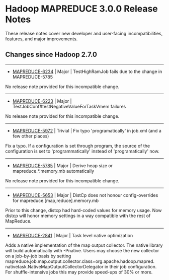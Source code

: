 # Hadoop MAPREDUCE 3.0.0 Release Notes

These release notes cover  new developer and user-facing incompatibilities, features, and major improvements.

## Changes since Hadoop 2.7.0

---

* [MAPREDUCE-6234](https://issues.apache.org/jira/browse/MAPREDUCE-6234) | Major | TestHighRamJob fails due to the change in MAPREDUCE-5785

No release note provided for this incompatible change.

---

* [MAPREDUCE-6223](https://issues.apache.org/jira/browse/MAPREDUCE-6223) | Major | TestJobConf#testNegativeValueForTaskVmem failures

No release note provided for this incompatible change.

---

* [MAPREDUCE-5972](https://issues.apache.org/jira/browse/MAPREDUCE-5972) | Trivial | Fix typo 'programatically' in job.xml (and a few other places)

Fix a typo. If a configuration is set through program, the source of the configuration is set to 'programmatically' instead of 'programatically' now.

---

* [MAPREDUCE-5785](https://issues.apache.org/jira/browse/MAPREDUCE-5785) | Major | Derive heap size or mapreduce.*.memory.mb automatically

No release note provided for this incompatible change.

---

* [MAPREDUCE-5653](https://issues.apache.org/jira/browse/MAPREDUCE-5653) | Major | DistCp does not honour config-overrides for mapreduce.[map,reduce].memory.mb

Prior to this change, distcp had hard-coded values for memory usage.  Now distcp will honor memory settings in a way compatible with the rest of MapReduce.

---

* [MAPREDUCE-2841](https://issues.apache.org/jira/browse/MAPREDUCE-2841) | Major | Task level native optimization

Adds a native implementation of the map output collector. The native library will build automatically with -Pnative. Users may choose the new collector on a job-by-job basis by setting mapreduce.job.map.output.collector.class=org.apache.hadoop.mapred.
nativetask.NativeMapOutputCollectorDelegator in their job configuration. For shuffle-intensive jobs this may provide speed-ups of 30% or more.





